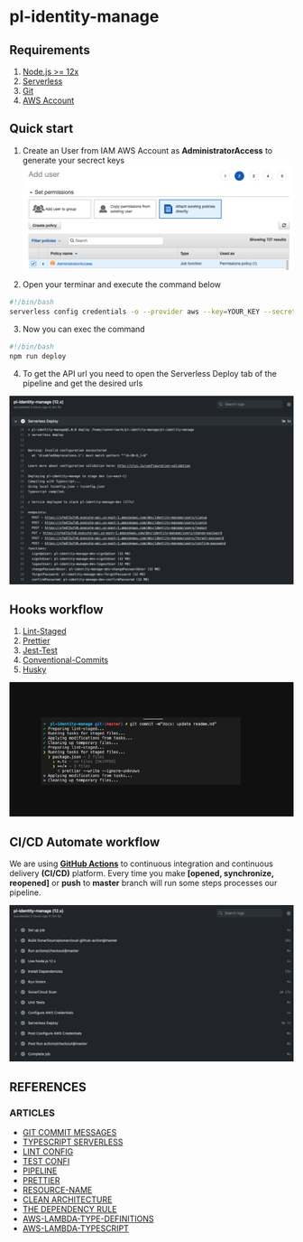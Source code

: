 # pl-identity-manage

## Requirements

1. [Node.js >= 12x](https://nodejs.org/en/download/package-manager/)
2. [Serverless](https://www.serverless.com/framework/docs/getting-started)
3. [Git](https://git-scm.com/book/en/v2/Getting-Started-Installing-Git)
4. [AWS Account](https://aws.amazon.com/console/)

## Quick start

1. Create an User from IAM AWS Account as **AdministratorAccess** to generate your secrect keys
   ![First Draft Draw](/images/iam-console.png)

2. Open your terminar and execute the command below

```bash
#!/bin/bash
serverless config credentials -o --provider aws --key=YOUR_KEY --secret=YOUR_SECERT_KEY
```

3. Now you can exec the command

```bash
#!/bin/bash
npm run deploy
```

4. To get the API url you need to open the Serverless Deploy tab of the pipeline and get the desired urls

![First Draft Draw](/images/urls-serverless-urls.png)

## Hooks workflow

1. [Lint-Staged](https://www.npmjs.com/package/lint-staged)
2. [Prettier](https://www.npmjs.com/package/prettier)
3. [Jest-Test](https://jestjs.io/)
4. [Conventional-Commits](https://www.conventionalcommits.org/en/v1.0.0/)
5. [Husky](https://www.npmjs.com/package/husky)

![First Draft Draw](/images/hooks.png)

## CI/CD Automate workflow

We are using **[GitHub Actions](https://docs.github.com/en/actions)** to continuous integration and continuous delivery **(CI/CD)** platform.
Every time you make **[opened, synchronize, reopened]** or **push** to **master** branch will run some steps processes our pipeline.

![First Draft Draw](/images/ci-cd-pipeline.png)

## REFERENCES

### ARTICLES

- [GIT COMMIT MESSAGES](https://remarkablemark.org/blog/2019/05/29/git-husky-commitlint)
- [TYPESCRIPT SERVERLESS](https://codetain.com/blog/lambda-in-typescript-with-serverless-framework)
- [LINT CONFIG](https://loige.hashnode.dev/configure-eslint-and-standardjs)
- [TEST CONFI](https://swizec.com/blog/how-to-configure-jest-with-typescript)
- [PIPELINE](https://medium.com/craftsmenltd/setting-up-a-nodejs-typescript-ci-cd-pipeline-for-aws-lambda-using-github-action-and-serverless-81f718036b4)
- [PRETTIER](https://prettier.io/docs/en/install.html)
- [RESOURCE-NAME](https://restfulapi.net/resource-naming)
- [CLEAN ARCHITECTURE](https://blog.cleancoder.com/uncle-bob/2012/08/13/the-clean-architecture.html)
- [THE DEPENDENCY RULE](https://khalilstemmler.com/wiki/dependency-rule)
- [AWS-LAMBDA-TYPE-DEFINITIONS](https://serverlessfirst.com/aws-lambda-type-definitions)
- [AWS-LAMBDA-TYPESCRIPT](https://omakoleg.github.io/typescript-practices/content/lambda.html)
